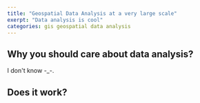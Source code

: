 ```yaml
---
title: "Geospatial Data Analysis at a very large scale"
exerpt: "Data analysis is cool"
categories: gis geospatial data analysis
---
```


## Why you should care about data analysis?
I don't know -_-.

## Does it work?